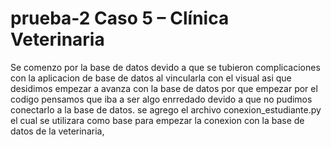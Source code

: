 # prueba-2 Caso 5 – Clínica Veterinaria

Se comenzo por la base de datos devido a que se tubieron complicaciones con la aplicacion de base de datos al vincularla con el visual asi que desidimos empezar a avanza con la base de datos por que empezar por el codigo pensamos que iba a ser algo enrredado devido a que no pudimos conectarlo a la base de datos.
se agrego el archivo conexion_estudiante.py el cual se utilizara como base para empezar la conexion con la base de datos de la veterinaria,
